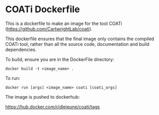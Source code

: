 # COATi Dockerfile
This is a dockerfile to make an image for the tool COATi (https://github.com/CartwrightLab/coati). 

This dockerfile ensures that the final image only contains the compiled COATi tool, rather than all the source code, documentation and build dependencies. 

To build, ensure you are in the DockerFile directory:

```
docker build -t <image_name> .
```

To run:

```
docker run [args] <image_name> coati [coati_args]
```

The image is pushed to dockerhub:

https://hub.docker.com/r/dlejeune/coati/tags